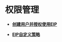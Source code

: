 # 权限管理<a name="permission_0001"></a>

-   **[创建用户并授权使用EIP](创建用户并授权使用EIP.md)**  

-   **[EIP自定义策略](EIP自定义策略.md)**  


